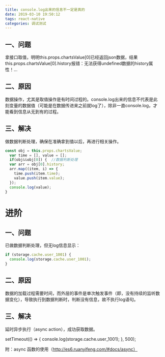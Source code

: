 ```yaml
---
title: console.log出来的信息不一定是真的
date: 2019-03-10 19:50:12
tags: react-native
categories: 调试测试  
---
```


## 一、问题

拿接口取值，明明this.props.chartsValue[0]已经返回json数据，结果this.props.chartsValue[0].history报错：无法获得undefined数据的history属性！...

## 二、原因

数据操作，尤其是取值操作是有时间过程的。console.log出来的信息不代表是此刻变量的数据值（可能是在数据传进来之前就log了），除非一直console.log，才能看到信息从无到有的过程。

## 三、解决

做数据判断处理，确保在准确拿到值以后，再进行相关操作。

``` js
const obj = this.props.chartsValue;
  var time = [], value = [];      
  if(obj&&obj[0]) {  //数据判断处理
  var arr = obj[0].history;
  arr.map((item, i) => {
    time.push(item.time);
    value.push(item.value);
  });
  console.log(value);                  
}
```

# 进阶

## 一、问题

已做数据判断处理，但无log信息显示：
``` js
if (storage.cache.user_1001) {
  console.log(storage.cache.user_1001);
}
```

## 二、原因

数据的加载过程需要时间，而外层的事件是单次触发事件（即，没有持续的监听数据变化），导致执行到数据判断时，判断没有信息，故不执行log语句。

## 三、解决

延时异步执行（async action），成功获取数据。

setTimeout(() => {
  console.log(storage.cache.user_1001);
}, 500);     


附：async 函数的使用（http://es6.ruanyifeng.com/#docs/async）